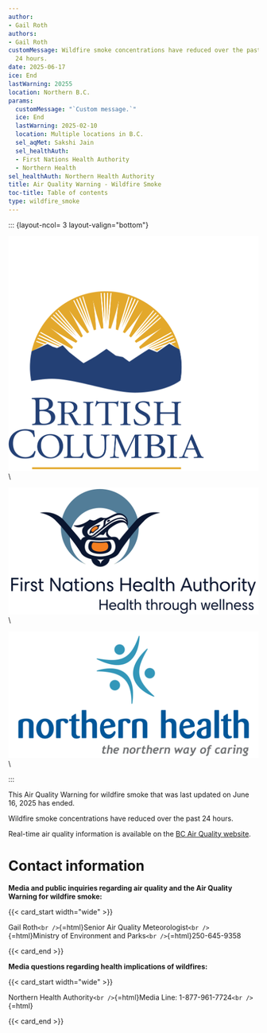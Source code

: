 ```yaml
---
author:
- Gail Roth
authors:
- Gail Roth
customMessage: Wildfire smoke concentrations have reduced over the past
  24 hours.
date: 2025-06-17
ice: End
lastWarning: 20255
location: Northern B.C.
params:
  customMessage: "`Custom message.`"
  ice: End
  lastWarning: 2025-02-10
  location: Multiple locations in B.C.
  sel_aqMet: Sakshi Jain
  sel_healthAuth:
  - First Nations Health Authority
  - Northern Health
sel_healthAuth: Northern Health Authority
title: Air Quality Warning - Wildfire Smoke
toc-title: Table of contents
type: wildfire_smoke
---
```


<!--
Copyright 2025 Province of British Columbia

This work is licensed under the Creative Commons Attribution 4.0 International License.
To view a copy of this license, visit http://creativecommons.org/licenses/by/4.0/.
-->
<!-- Logo header, the layout-col should be set based on number of logos including FHNA and BCGov-->
<!-- the trailing slash means the text in square brackets is alt text -->

::: {layout-ncol= 3 layout-valign="bottom"}

![Government of British Columbia logo](/assets/logo_BCID_V_RGB_pos.png)\

![First Nations Health Authority logo](/assets/logo_FNHA.png)\

![Northern Health Authority logo](/assets/logo_NH.png)\

:::

This Air Quality Warning for wildfire smoke that was last updated on
June 16, 2025 has ended.

Wildfire smoke concentrations have reduced over the past 24 hours.

Real-time air quality information is available on the [BC Air Quality
website](https://gov.bc.ca/airqualityhealthindex).

# Contact information

**Media and public inquiries regarding air quality and the Air Quality
Warning for wildfire smoke:**

{{< card_start width="wide" >}}

Gail Roth`<br />`{=html}Senior Air Quality
Meteorologist`<br />`{=html}Ministry of Environment and
Parks`<br />`{=html}250-645-9358

{{< card_end >}}

**Media questions regarding health implications of wildfires:**

{{< card_start width="wide" >}}

Northern Health Authority`<br />`{=html}Media Line:
1-877-961-7724`<br />`{=html}

{{< card_end >}}
